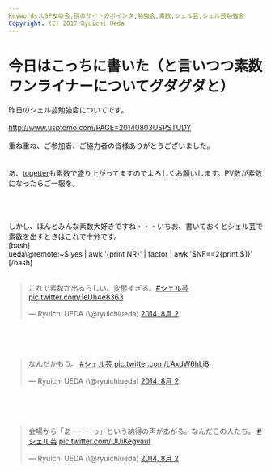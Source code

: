 ```yaml
---
Keywords:USP友の会,別のサイトのポインタ,勉強会,素数,シェル芸,シェル芸勉強会
Copyright: (C) 2017 Ryuichi Ueda
---
```


# 今日はこっちに書いた（と言いつつ素数ワンライナーについてグダグダと）
昨日のシェル芸勉強会についてです。<br />
<br />
<a target="_blank" href="http://www.usptomo.com/PAGE=20140803USPSTUDY">http://www.usptomo.com/PAGE=20140803USPSTUDY</a><br />
<br />
重ね重ね、ご参加者、ご協力者の皆様ありがとうございました。<br />
<br />
<br />
あ、<a target="_blank" href="http://togetter.com/li/701509">togetter</a>も素数で盛り上がってますのでよろしくお願いします。PV数が素数になったらご一報を。<br />
<br />
<!--more--><br />
<br />
しかし、ほんとみんな素数大好きですね・・・いちお、書いておくとシェル芸で素数を出すときはこれで十分です。<br />
[bash]<br />
ueda\@remote:~$ yes | awk '{print NR}' | factor | awk '$NF==2{print $1}'<br />
[/bash]<br />
<br />
<blockquote class="twitter-tweet" lang="ja"><p>これで素数が出るらしい。変態すぎる。<a href="https://twitter.com/hashtag/%E3%82%B7%E3%82%A7%E3%83%AB%E8%8A%B8?src=hash">#シェル芸</a> <a href="http://t.co/1eUh4e8363">pic.twitter.com/1eUh4e8363</a></p>&mdash; Ryuichi UEDA (\@ryuichiueda) <a href="https://twitter.com/ryuichiueda/statuses/495494677366202368">2014, 8月 2</a></blockquote><br />
<script async src="//platform.twitter.com/widgets.js" charset="utf-8"></script><br />
<br />
<blockquote class="twitter-tweet" lang="ja"><p>なんだかもう。&#10;&#10;<a href="https://twitter.com/hashtag/%E3%82%B7%E3%82%A7%E3%83%AB%E8%8A%B8?src=hash">#シェル芸</a> <a href="http://t.co/LAxdW6hLi8">pic.twitter.com/LAxdW6hLi8</a></p>&mdash; Ryuichi UEDA (\@ryuichiueda) <a href="https://twitter.com/ryuichiueda/statuses/495495049900089344">2014, 8月 2</a></blockquote><br />
<script async src="//platform.twitter.com/widgets.js" charset="utf-8"></script><br />
<br />
<blockquote class="twitter-tweet" lang="ja"><p>会場から「あーーーっ」という納得の声があがる。なんだこの人たち。&#10;&#10;<a href="https://twitter.com/hashtag/%E3%82%B7%E3%82%A7%E3%83%AB%E8%8A%B8?src=hash">#シェル芸</a> <a href="http://t.co/UUiKegvaul">pic.twitter.com/UUiKegvaul</a></p>&mdash; Ryuichi UEDA (\@ryuichiueda) <a href="https://twitter.com/ryuichiueda/statuses/495495407183466496">2014, 8月 2</a></blockquote><br />
<script async src="//platform.twitter.com/widgets.js" charset="utf-8"></script>
